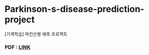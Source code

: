 # Parkinson-s-disease-prediction-project
[기계학습] 파킨슨병 예측 프로젝트

### PDF : [LINK](https://github.com/dsjoh/Parkinson-s-disease-prediction-project/blob/main/%5B%EA%B8%B0%EA%B3%84%ED%95%99%EC%8A%B5_1%EB%B6%84%EB%B0%98_%ED%94%84%EB%A1%9C%EC%A0%9D%ED%8A%B8_%EC%B5%9C%EC%A2%85%5D_%EC%94%BD%ED%81%AC%EB%B9%85%EB%8D%B0%EC%9D%B4%ED%84%B0%ED%8C%80_%EB%B0%9C%ED%91%9C%EC%9E%90%EB%A3%8C%20(1).pdf)
